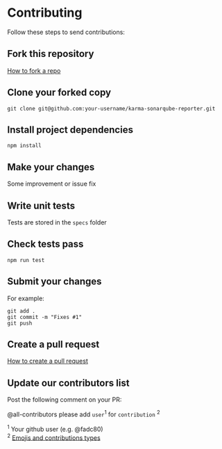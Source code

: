 # Contributing

Follow these steps to send contributions:

## Fork this repository

[How to fork a repo][1]

## Clone your forked copy

```
git clone git@github.com:your-username/karma-sonarqube-reporter.git
```

## Install project dependencies

```
npm install
```

## Make your changes

Some improvement or issue fix

## Write unit tests

Tests are stored in the `specs` folder

## Check tests pass

```
npm run test
```

## Submit your changes

For example:

```
git add .  
git commit -m "Fixes #1"
git push
```

## Create a pull request

[How to create a pull request][2]

## Update our contributors list

Post the following comment on your PR:

@all-contributors please add `user`<sup>1</sup> for `contribution`
<sup>2</sup>

<sup>1</sup> Your github user (e.g. @fadc80)  
<sup>2</sup> [Emojis and contributions types][3]

[1]:https://help.github.com/en/articles/fork-a-repo
[2]:https://help.github.com/en/articles/creating-a-pull-request
[3]: https://allcontributors.org/docs/en/emoji-key

